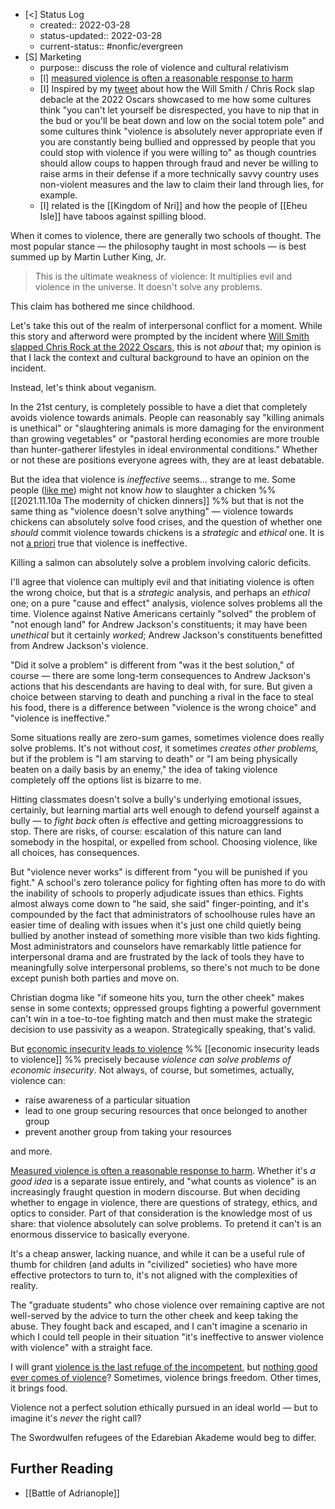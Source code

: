 - [<] Status Log
	- created:: 2022-03-28
	- status-updated:: 2022-03-28
	- current-status:: #nonfic/evergreen 
- [S] Marketing
	- purpose:: discuss the role of violence and cultural relativism
	- [l] [measured violence is often a reasonable response to harm](https://twitter.com/magpiekilljoy/status/1508310900993888261) 
	- [I] Inspired by my [tweet](https://twitter.com/EleanorKonik/status/1508422616301854720) about how the Will Smith / Chris Rock slap debacle at the 2022 Oscars showcased to me how some cultures think "you can't let yourself be disrespected, you have to nip that in the bud or you'll be beat down and low on the social totem pole" and some cultures think "violence is absolutely never appropriate even if you are constantly being bullied and oppressed by people that you could stop with violence if you were willing to" as though countries should allow coups to happen through fraud and never be willing to raise arms in their defense if a more technically savvy country uses non-violent measures and the law to claim their land through lies, for example. 
	- [I] related is the [[Kingdom of Nri]] and how the people of [[Eheu Isle]] have taboos against spilling blood. 

When it comes to violence, there are generally two schools of thought. The most popular stance — the philosophy taught in most schools — is best summed up by Martin Luther King, Jr.

> This is the ultimate weakness of violence: It multiplies evil and violence in the universe. It doesn't solve any problems.

This claim has bothered me since childhood. 

Let's take this out of the realm of interpersonal conflict for a moment. While this story and afterword were prompted by the incident where [Will Smith slapped Chris Rock at the 2022 Oscars](https://www.bbc.com/news/entertainment-arts-60897004), this is not _about_ that; my opinion is that I lack the context and cultural background to have an opinion on the incident. 

Instead, let's think about veganism. 

In the 21st century, is completely possible to have a diet that completely avoids violence towards animals. People can reasonably say "killing animals is unethical" or "slaughtering animals is more damaging for the environment than growing vegetables" or "pastoral herding economies are more trouble than hunter-gatherer lifestyles in ideal environmental conditions." Whether or not these are positions everyone agrees with, they are at least debatable. 

But the idea that violence is _ineffective_ seems... strange to me. Some people ([like me](https://newsletter.eleanorkonik.com/vapid/)) might not know _how_ to slaughter a chicken %% [[2021.11.10a The modernity of chicken dinners]] %% but that is not the same thing as "violence doesn't solve anything" — violence towards chickens can absolutely solve food crises, and the question of whether one _should_ commit violence towards chickens is a _strategic_ and _ethical_ one. It is not [a priori](https://plato.stanford.edu/entries/apriori/) true that violence is ineffective. 

Killing a salmon can absolutely solve a problem involving caloric deficits. 

I'll agree that violence can multiply evil and that initiating violence is often the wrong choice, but that is a _strategic_ analysis, and perhaps an _ethical_ one; on a pure "cause and effect" analysis, violence solves problems all the time. Violence against Native Americans certainly "solved" the problem of "not enough land" for Andrew Jackson's constituents; it may have been _unethical_ but it certainly _worked_; Andrew Jackson's constituents benefitted from Andrew Jackson's violence. 

"Did it solve a problem" is different from "was it the best solution," of course — there are some long-term consequences to Andrew Jackson's actions that his descendants are having to deal with, for sure. But given a choice between starving to death and punching a rival in the face to steal his food, there is a difference between "violence is the wrong choice" and "violence is ineffective." 

Some situations really are zero-sum games, sometimes violence does really solve problems. It's not without _cost_, it sometimes _creates other problems,_ but if the problem is "I am starving to death" or "I am being physically beaten on a daily basis by an enemy," the idea of taking violence completely off the options list is bizarre to me. 

Hitting classmates doesn't solve a bully's underlying emotional issues, certainly, but learning martial arts well enough to defend yourself against a bully — to _fight back_ often _is_ effective and getting microaggressions to stop. There are risks, of course: escalation of this nature can land somebody in the hospital, or expelled from school. Choosing violence, like all choices, has consequences.

But "violence never works" is different from "you will be punished if you fight." A school's zero tolerance policy for fighting often has more to do with the inability of schools to properly adjudicate issues than ethics. Fights almost always come down to "he said, she said" finger-pointing, and it's compounded by the fact that administrators of schoolhouse rules have an easier time of dealing with issues when it's just one child quietly being bullied by another instead of something more visible than two kids fighting. Most administrators and counselors have remarkably little patience for interpersonal drama and are frustrated by the lack of tools they have to meaningfully solve interpersonal problems, so there's not much to be done except punish both parties and move on. 

Christian dogma like "if someone hits you, turn the other cheek" makes sense in some contexts; oppressed groups fighting a powerful government can't win in a toe-to-toe fighting match and then must make the strategic decision to use passivity as a weapon. Strategically speaking, that's valid. 

But [economic insecurity leads to violence](https://www.theguardian.com/global-development/2020/may/15/kenyas-pastoralists-face-hunger-and-conflict-as-locust-plague-continues) %% [[economic insecurity leads to violence]] %% precisely because _violence can solve problems of economic insecurity_. Not always, of course, but sometimes, actually, violence can:

- raise awareness of a particular situation
- lead to one group securing resources that once belonged to another group
- prevent another group from taking your resources

and more. 

[Measured violence is often a reasonable response to harm](https://twitter.com/magpiekilljoy/status/1508310900993888261). Whether it's _a good idea_ is a separate issue entirely, and "what counts as violence" is an increasingly fraught question in modern discourse. But when deciding whether to engage in violence, there are questions of strategy, ethics, and optics to consider. Part of that consideration is the knowledge most of us share: that violence absolutely can solve problems. To pretend it can't is an enormous disservice to basically everyone.  

It's a cheap answer, lacking nuance, and while it can be a useful rule of thumb for children (and adults in "civilized" societies) who have more effective protectors to turn to, it's not aligned with the complexities of reality. 

The "graduate students" who chose violence over remaining captive are not well-served by the advice to turn the other cheek and keep taking the abuse. They fought back and escaped, and I can't imagine a scenario in which I could tell people in their situation "it's ineffective to answer violence with violence" with a straight face. 

I will grant [violence is the last refuge of the incompetent](https://www.forbes.com/quotes/4550/), but [nothing good ever comes of violence](https://www.forbes.com/quotes/6682/)? Sometimes, violence brings freedom. Other times, it brings food. 

Violence not a perfect solution ethically pursued in an ideal world — but to imagine it's _never_ the right call? 

The Swordwulfen refugees of the Edarebian Akademe would beg to differ.

## Further Reading

- [[Battle of Adrianople]]



